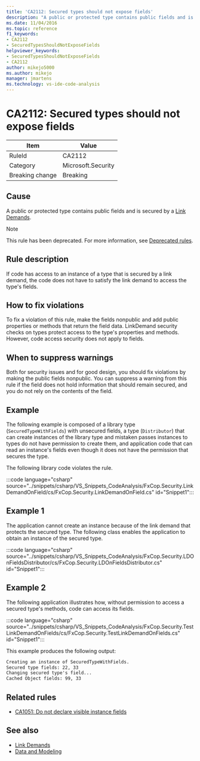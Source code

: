 ```yaml
---
title: 'CA2112: Secured types should not expose fields'
description: "A public or protected type contains public fields and is secured by a LinkDemand."
ms.date: 11/04/2016
ms.topic: reference
f1_keywords:
- CA2112
- SecuredTypesShouldNotExposeFields
helpviewer_keywords:
- SecuredTypesShouldNotExposeFields
- CA2112
author: mikejo5000
ms.author: mikejo
manager: jmartens
ms.technology: vs-ide-code-analysis
---
```

# CA2112: Secured types should not expose fields


|Item|Value|
|-|-|
|RuleId|CA2112|
|Category|Microsoft.Security|
|Breaking change|Breaking|

## Cause
A public or protected type contains public fields and is secured by a [Link Demands](/dotnet/framework/misc/link-demands).

> [!NOTE]
> This rule has been deprecated. For more information, see [Deprecated rules](fxcop-unported-deprecated-rules.md).

## Rule description
If code has access to an instance of a type that is secured by a link demand, the code does not have to satisfy the link demand to access the type's fields.

## How to fix violations
To fix a violation of this rule, make the fields nonpublic and add public properties or methods that return the field data. LinkDemand security checks on types protect access to the type's properties and methods. However, code access security does not apply to fields.

## When to suppress warnings
Both for security issues and for good design, you should fix violations by making the public fields nonpublic. You can suppress a warning from this rule if the field does not hold information that should remain secured, and you do not rely on the contents of the field.

## Example
The following example is composed of a library type (`SecuredTypeWithFields`) with unsecured fields, a type (`Distributor`) that can create instances of the library type and mistaken passes instances to types do not have permission to create them, and application code that can read an instance's fields even though it does not have the permission that secures the type.

The following library code violates the rule.

:::code language="csharp" source="../snippets/csharp/VS_Snippets_CodeAnalysis/FxCop.Security.LinkDemandOnField/cs/FxCop.Security.LinkDemandOnField.cs" id="Snippet1":::

## Example 1
The application cannot create an instance because of the link demand that protects the secured type. The following class enables the application to obtain an instance of the secured type.

:::code language="csharp" source="../snippets/csharp/VS_Snippets_CodeAnalysis/FxCop.Security.LDOnFieldsDistributor/cs/FxCop.Security.LDOnFieldsDistributor.cs" id="Snippet1":::

## Example 2
The following application illustrates how, without permission to access a secured type's methods, code can access its fields.

:::code language="csharp" source="../snippets/csharp/VS_Snippets_CodeAnalysis/FxCop.Security.TestLinkDemandOnFields/cs/FxCop.Security.TestLinkDemandOnFields.cs" id="Snippet1":::

This example produces the following output:

```txt
Creating an instance of SecuredTypeWithFields.
Secured type fields: 22, 33
Changing secured type's field...
Cached Object fields: 99, 33
```

## Related rules

- [CA1051: Do not declare visible instance fields](/dotnet/fundamentals/code-analysis/quality-rules/ca1051)

## See also

- [Link Demands](/dotnet/framework/misc/link-demands)
- [Data and Modeling](/dotnet/framework/data/index)
